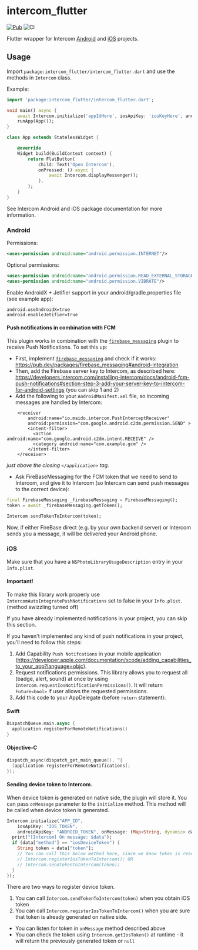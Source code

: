 # intercom_flutter

[![Pub](https://img.shields.io/pub/v/intercom_flutter.svg)](https://pub.dev/packages/intercom_flutter)
![CI](https://github.com/v3rm0n/intercom_flutter/workflows/CI/badge.svg)

Flutter wrapper for Intercom [Android](https://github.com/intercom/intercom-android) and [iOS](https://github.com/intercom/intercom-ios) projects.

## Usage

Import `package:intercom_flutter/intercom_flutter.dart` and use the methods in `Intercom` class.

Example:
```dart
import 'package:intercom_flutter/intercom_flutter.dart';

void main() async {
    await Intercom.initialize('appIdHere', iosApiKey: 'iosKeyHere', androidApiKey: 'androidKeyHere');
    runApp(App());
}

class App extends StatelessWidget {

    @override
    Widget build(BuildContext context) {
        return FlatButton(
            child: Text('Open Intercom'),
            onPressed: () async {
                await Intercom.displayMessenger();
            },
        );
    }
}

```

See Intercom Android and iOS package documentation for more information.

### Android

Permissions:
```xml
<uses-permission android:name="android.permission.INTERNET"/>
```

Optional permissions:

```xml
<uses-permission android:name="android.permission.READ_EXTERNAL_STORAGE"/>
<uses-permission android:name="android.permission.VIBRATE"/>
```

Enable AndroidX + Jetifier support in your android/gradle.properties file (see example app):

```
android.useAndroidX=true
android.enableJetifier=true
```

#### Push notifications in combination with FCM
This plugin works in combination with the [`firebase_messaging`](https://pub.dev/packages/firebase_messaging) plugin to receive Push Notifications. To set this up:

* First, implement [`firebase_messaging`](https://pub.dev/packages/firebase_messaging) and check if it works: https://pub.dev/packages/firebase_messaging#android-integration
* Then, add the Firebase server key to Intercom, as described here: https://developers.intercom.com/installing-intercom/docs/android-fcm-push-notifications#section-step-3-add-your-server-key-to-intercom-for-android-settings (you can skip 1 and 2)
* Add the following to your  `AndroidManifest.xml` file, so incoming messages are handled by Intercom:

```
    <receiver
        android:name="io.maido.intercom.PushInterceptReceiver"
        android:permission="com.google.android.c2dm.permission.SEND" >
        <intent-filter>
          <action android:name="com.google.android.c2dm.intent.RECEIVE" />
          <category android:name="com.example.gcm" />
        </intent-filter>
    </receiver>
```
_just above the closing `</application>` tag._

* Ask FireBaseMessaging for the FCM token that we need to send to Intercom, and give it to Intercom (so Intercam can send push messages to the correct device):

```dart
final FirebaseMessaging _firebaseMessaging = FirebaseMessaging();
token = await _firebaseMessaging.getToken();

Intercom.sendTokenToIntercom(token);
```

Now, if either FireBase direct (e.g. by your own backend server) or Intercom sends you a message, it will be delivered your Android phone.

### iOS
Make sure that you have a `NSPhotoLibraryUsageDescription` entry in your `Info.plist`.

#### Important! 
To make this library work properly use `IntercomAutoIntegratePushNotifications` set to false in your `Info.plist`. (method swizzling turned off)

If you have already implemented notifications in your project, you can skip this section.

If you haven't implemented any kind of push notifications in your project, you'll need to follow this steps:
1. Add Capability `Push Notifcations` in your mobile application (https://developer.apple.com/documentation/xcode/adding_capabilities_to_your_app?language=objc).
2. Request notifications permissions. This library allows you to request all (badge, alert, sound) at once by using `Intercom.requestIosNotificationPermissions()`. It will return `Future<bool>` if user allows the requested permissions.
3. Add this code to your AppDelegate (before `return` statement):

#### Swift
```swift
DispatchQueue.main.async {
  application.registerForRemoteNotifications()
}
```
#### Objective-C
```objectivec
dispatch_async(dispatch_get_main_queue(), ^{
  [application registerForRemoteNotifications];
});
```

#### Sending device token to Intercom.

When device token is generated on native side, the plugin will store it. You can pass `onMessage` parameter to the `initialize` method. This method will be called when device token is generated.
```dart
Intercom.initialize("APP_ID",
    iosApiKey: "IOS_TOKEN",
    androidApiKey: "ANDROID_TOKEN", onMessage: (Map<String, dynamic> data) {
  print("[Intercom] On message: $data");
  if (data["method"] == "iosDeviceToken") {
    String token = data["token"];
    // You can call this below method here, since we know token is ready
    // Intercom.registerIosTokenToIntercom(); OR
    // Intercom.sendTokenToIntercom(token);
  }
});
```

There are two ways to register device token.
1. You can call `Intercom.sendTokenToIntercom(token)` when you obtain iOS token
2. You can call `Intercom.registerIosTokenToIntercom()` when you are sure that token is already generated on native side.
 * You can listen for token in `onMessage` method described above
 * You can check the token using `Intercom.getIosToken()` at runtime - it will return the previously generated token or `null`
 